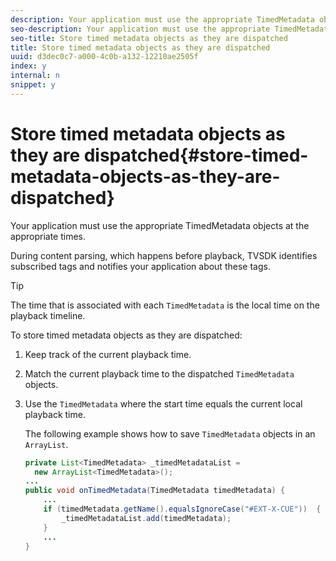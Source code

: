 ```yaml
---
description: Your application must use the appropriate TimedMetadata objects at the appropriate times.
seo-description: Your application must use the appropriate TimedMetadata objects at the appropriate times.
seo-title: Store timed metadata objects as they are dispatched
title: Store timed metadata objects as they are dispatched
uuid: d3dec0c7-a000-4c0b-a132-12210ae2505f
index: y
internal: n
snippet: y
---
```


# Store timed metadata objects as they are dispatched{#store-timed-metadata-objects-as-they-are-dispatched}

Your application must use the appropriate TimedMetadata objects at the appropriate times.

 During content parsing, which happens before playback, TVSDK identifies subscribed tags and notifies your application about these tags.

>[!TIP]
>
>The time that is associated with each `TimedMetadata` is the local time on the playback timeline.

To store timed metadata objects as they are dispatched: 

1. Keep track of the current playback time.
1. Match the current playback time to the dispatched `TimedMetadata` objects.

1. Use the `TimedMetadata` where the start time equals the current local playback time.

   The following example shows how to save `TimedMetadata` objects in an `ArrayList`. 

   ```java
   private List<TimedMetadata> _timedMetadataList =  
     new ArrayList<TimedMetadata>(); 
   ... 
   public void onTimedMetadata(TimedMetadata timedMetadata) { 
       ... 
       if (timedMetadata.getName().equalsIgnoreCase("#EXT-X-CUE"))  { 
           _timedMetadataList.add(timedMetadata); 
       } 
       ... 
   }
   ```

